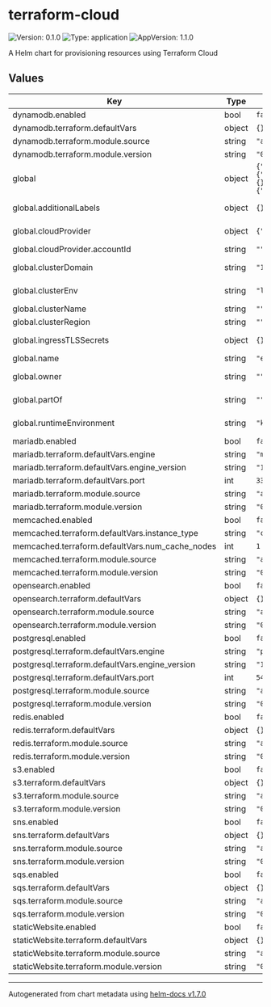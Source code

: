 # terraform-cloud

![Version: 0.1.0](https://img.shields.io/badge/Version-0.1.0-informational?style=flat-square) ![Type: application](https://img.shields.io/badge/Type-application-informational?style=flat-square) ![AppVersion: 1.1.0](https://img.shields.io/badge/AppVersion-1.1.0-informational?style=flat-square)

A Helm chart for provisioning resources using Terraform Cloud

## Values

| Key | Type | Default | Description |
|-----|------|---------|-------------|
| dynamodb.enabled | bool | `false` |  |
| dynamodb.terraform.defaultVars | object | `{}` |  |
| dynamodb.terraform.module.source | string | `"app.terraform.io/Mintel/dynamodb/aws"` |  |
| dynamodb.terraform.module.version | string | `"0.0.1-alpha.17"` |  |
| global | object | `{"additionalLabels":{},"cloudProvider":{"accountId":""},"clusterDomain":"127.0.0.1.nip.io","clusterEnv":"local","clusterName":"","clusterRegion":"","ingressTLSSecrets":{},"name":"example-app","owner":"","partOf":"","runtimeEnvironment":"kubernetes","terraform":{"organization":"Mintel","secretsMountPath":"/tmp/secrets","terraformVersion":"1.0.7"}}` | Global variables for us in all charts and sub charts |
| global.additionalLabels | object | `{}` | Additional labels to apply to all resources |
| global.cloudProvider | object | `{"accountId":""}` | Global variables relating to cloud provider |
| global.cloudProvider.accountId | string | `""` | AWS account ID |
| global.clusterDomain | string | `"127.0.0.1.nip.io"` | Kubernetes cluster domain |
| global.clusterEnv | string | `"local"` | Environment (local, dev, qa, prod) |
| global.clusterName | string | `""` | Kubernetes cluster name |
| global.clusterRegion | string | `""` | Kubernetes cluster region |
| global.ingressTLSSecrets | object | `{}` | Global dictionary of TLS secrets |
| global.name | string | `"example-app"` | Name of the application |
| global.owner | string | `""` | Team which "owns" the application |
| global.partOf | string | `""` | Top level application each deployment is a part of |
| global.runtimeEnvironment | string | `"kubernetes"` | Global variable definint RUNTIME_ENVIRONMENT |
| mariadb.enabled | bool | `false` |  |
| mariadb.terraform.defaultVars.engine | string | `"mariadb"` |  |
| mariadb.terraform.defaultVars.engine_version | string | `"10.5"` |  |
| mariadb.terraform.defaultVars.port | int | `3306` |  |
| mariadb.terraform.module.source | string | `"app.terraform.io/Mintel/rds/aws"` |  |
| mariadb.terraform.module.version | string | `"0.0.1-alpha.21"` |  |
| memcached.enabled | bool | `false` |  |
| memcached.terraform.defaultVars.instance_type | string | `"cache.t4g.micro"` |  |
| memcached.terraform.defaultVars.num_cache_nodes | int | `1` |  |
| memcached.terraform.module.source | string | `"app.terraform.io/Mintel/memcached/aws"` |  |
| memcached.terraform.module.version | string | `"0.0.1-alpha.18"` |  |
| opensearch.enabled | bool | `false` |  |
| opensearch.terraform.defaultVars | object | `{}` |  |
| opensearch.terraform.module.source | string | `"app.terraform.io/Mintel/opensearch/aws"` |  |
| opensearch.terraform.module.version | string | `"0.0.1-alpha.33"` |  |
| postgresql.enabled | bool | `false` |  |
| postgresql.terraform.defaultVars.engine | string | `"postgres"` |  |
| postgresql.terraform.defaultVars.engine_version | string | `"13"` |  |
| postgresql.terraform.defaultVars.port | int | `5432` |  |
| postgresql.terraform.module.source | string | `"app.terraform.io/Mintel/rds/aws"` |  |
| postgresql.terraform.module.version | string | `"0.0.1-alpha.21"` |  |
| redis.enabled | bool | `false` |  |
| redis.terraform.defaultVars | object | `{}` |  |
| redis.terraform.module.source | string | `"app.terraform.io/Mintel/redis/aws"` |  |
| redis.terraform.module.version | string | `"0.0.1-alpha.19"` |  |
| s3.enabled | bool | `false` |  |
| s3.terraform.defaultVars | object | `{}` |  |
| s3.terraform.module.source | string | `"app.terraform.io/Mintel/private-s3-bucket/aws"` |  |
| s3.terraform.module.version | string | `"0.0.1-alpha.19"` |  |
| sns.enabled | bool | `false` |  |
| sns.terraform.defaultVars | object | `{}` |  |
| sns.terraform.module.source | string | `"app.terraform.io/Mintel/sns/aws"` |  |
| sns.terraform.module.version | string | `"0.0.1-alpha.18"` |  |
| sqs.enabled | bool | `false` |  |
| sqs.terraform.defaultVars | object | `{}` |  |
| sqs.terraform.module.source | string | `"app.terraform.io/Mintel/sqs/aws"` |  |
| sqs.terraform.module.version | string | `"0.0.1-alpha.22"` |  |
| staticWebsite.enabled | bool | `false` |  |
| staticWebsite.terraform.defaultVars | object | `{}` |  |
| staticWebsite.terraform.module.source | string | `"app.terraform.io/Mintel/public-static-website/aws"` |  |
| staticWebsite.terraform.module.version | string | `"0.0.1-alpha.22"` |  |

----------------------------------------------
Autogenerated from chart metadata using [helm-docs v1.7.0](https://github.com/norwoodj/helm-docs/releases/v1.7.0)
